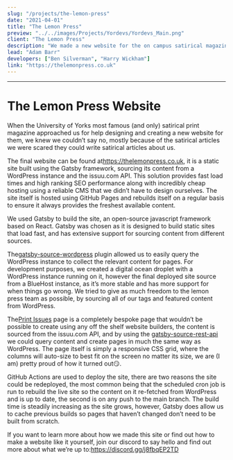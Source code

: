 ```yaml
---
slug: "/projects/the-lemon-press"
date: "2021-04-01"
title: "The Lemon Press"
preview: "../../images/Projects/Yordevs/Yordevs_Main.png"
client: "The Lemon Press"
description: "We made a new website for the on campus satirical magazine 'The Lemon Press', mostly so they didn't write any articles about us"
lead: "Adam Barr"
developers: ["Ben Silverman", "Harry Wickham"]
link: "https://thelemonpress.co.uk"
---
```


---

# The Lemon Press Website

When the University of Yorks most famous (and only) satirical print magazine approached us for help designing and creating a new website for them, we knew we couldn’t say no, mostly because of the satirical articles we were scared they could write satirical articles about us.

The final website can be found at<https://thelemonpress.co.uk>, it is a static site built using the Gatsby framework, sourcing its content from a WordPress instance and the issuu.com API. This solution provides fast load times and high ranking SEO performance along with incredibly cheap hosting using a reliable CMS that we didn’t have to design ourselves. The site itself is hosted using GitHub Pages and rebuilds itself on a regular basis to ensure it always provides the freshest available content.

We used Gatsby to build the site, an open-source javascript framework based on React. Gatsby was chosen as it is designed to build static sites that load fast, and has extensive support for sourcing content from different sources.

The[gatsby-source-wordpress](https://www.gatsbyjs.com/plugins/gatsby-source-wordpress/) plugin allowed us to easily query the WordPress instance to collect the relevant content for pages. For development purposes, we created a digital ocean droplet with a WordPress instance running on it, however the final deployed site source from a BlueHost instance, as it’s more stable and has more support for when things go wrong. We tried to give as much freedom to the lemon press team as possible, by sourcing all of our tags and featured content from WordPress.

The[Print Issues](https://thelemonpress.co.uk/print-issues) page is a completely bespoke page that wouldn’t be possible to create using any off the shelf website builders, the content is sourced from the issuu.com API, and by using the [gatsby-source-rest-api](https://www.gatsbyjs.com/plugins/gatsby-source-rest-api/) we could query content and create pages in much the same way as WordPress. The page itself is simply a responsive CSS grid, where the columns will auto-size to best fit on the screen no matter its size, we are (I am) pretty proud of how it turned out😏.

GitHub Actions are used to deploy the site, there are two reasons the site could be redeployed, the most common being that the scheduled cron job is run to rebuild the live site so the content on it re-fetched from WordPress and is up to date, the second is on any push to the main branch. The build time is steadily increasing as the site grows, however, Gatsby does allow us to cache previous builds so pages that haven’t changed don’t need to be built from scratch.
  
If you want to learn more about how we made this site or find out how to make a website like it yourself, join our discord to say hello and find out more about what we’re up to:<https://discord.gg/j8fbqEP2TD> 

